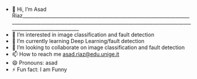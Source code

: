 - 👋 Hi, I’m Asad Riaz_____________________________________________________________________________________________________________________________________________________________________________
- 👀 I’m interested in image classification and fault detection 
- 🌱 I’m currently learning Deep Learning/fault detection
- 💞️ I’m looking to collaborate on image classification and fault detection
- 📫 How to reach me  asad.riaz@edu.unige.it
- 😄 Pronouns: asad
- ⚡ Fun fact: I am Funny
<!---
asadriaz2999/asadriaz2999 is a ✨ special ✨ repository because its `README.md` (this file) appears on your GitHub profile.
You can click the Preview link to take a look at your changes.
--->
